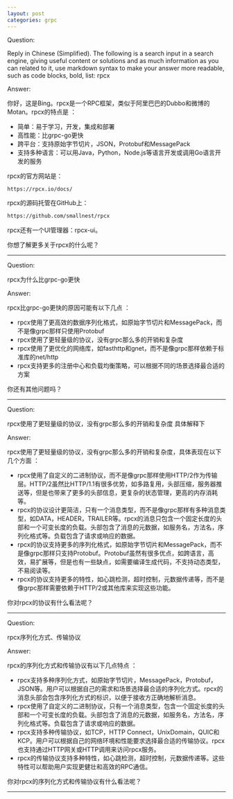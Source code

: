 ```yaml
---
layout: post
categories: grpc
---
```

Question:

Reply in Chinese (Simplified).
The following is a search input in a search engine, giving useful content or solutions and as much information as you can related to it, use markdown syntax to make your answer more readable, such as code blocks, bold, list:
rpcx

Answer:

你好，这是Bing。rpcx是一个RPC框架，类似于阿里巴巴的Dubbo和微博的Motan。rpcx的特点是 ：

- 简单：易于学习，开发，集成和部署
- 高性能：比grpc-go更快
- 跨平台：支持原始字节切片，JSON，Protobuf和MessagePack
- 支持多种语言：可以用Java，Python，Node.js等语言开发或调用Go语言开发的服务

rpcx的官方网站是：

```markdown
https://rpcx.io/docs/
```

rpcx的源码托管在GitHub上：

```markdown
https://github.com/smallnest/rpcx
```

rpcx还有一个UI管理器：rpcx-ui。

你想了解更多关于rpcx的什么呢？


<hr/>

Question:

rpcx为什么比grpc-go更快

Answer:

rpcx比grpc-go更快的原因可能有以下几点  ：

- rpcx使用了更高效的数据序列化格式，如原始字节切片和MessagePack，而不是像grpc那样只使用Protobuf
- rpcx使用了更轻量级的协议，没有grpc那么多的开销和复杂度
- rpcx使用了更优化的网络库，如fasthttp和gnet，而不是像grpc那样依赖于标准库的net/http
- rpcx支持更多的注册中心和负载均衡策略，可以根据不同的场景选择最合适的方案

你还有其他问题吗？


<hr/>

Question:

rpcx使用了更轻量级的协议，没有grpc那么多的开销和复杂度  具体解释下

Answer:

rpcx使用了更轻量级的协议，没有grpc那么多的开销和复杂度，具体表现在以下几个方面   ：

- rpcx使用了自定义的二进制协议，而不是像grpc那样使用HTTP/2作为传输层。HTTP/2虽然比HTTP/1.1有很多优势，如多路复用，头部压缩，服务器推送等，但是也带来了更多的头部信息，更复杂的状态管理，更高的内存消耗等。
- rpcx的协议设计更简洁，只有一个消息类型，而不是像grpc那样有多种消息类型，如DATA，HEADER，TRAILER等。rpcx的消息只包含一个固定长度的头部和一个可变长度的负载。头部包含了消息的元数据，如服务名，方法名，序列化格式等。负载包含了请求或响应的数据。
- rpcx的协议支持更多的序列化格式，如原始字节切片和MessagePack，而不是像grpc那样只支持Protobuf。Protobuf虽然有很多优点，如跨语言，高效，易扩展等，但是也有一些缺点，如需要编译生成代码，不支持动态类型，不易阅读等。
- rpcx的协议支持更多的特性，如心跳检测，超时控制，元数据传递等，而不是像grpc那样需要依赖于HTTP/2或其他库来实现这些功能。

你对rpcx的协议有什么看法呢？


<hr/>

Question:

rpcx序列化方式、传输协议

Answer:

rpcx的序列化方式和传输协议有以下几点特点    ：

- rpcx支持多种序列化方式，如原始字节切片，MessagePack，Protobuf，JSON等。用户可以根据自己的需求和场景选择最合适的序列化方式。rpcx的消息头部会包含序列化方式的标识，以便于接收方正确地解析消息。
- rpcx使用了自定义的二进制协议，只有一个消息类型，包含一个固定长度的头部和一个可变长度的负载。头部包含了消息的元数据，如服务名，方法名，序列化格式等。负载包含了请求或响应的数据。
- rpcx支持多种传输协议，如TCP，HTTP Connect，UnixDomain，QUIC和KCP。用户可以根据自己的网络环境和性能要求选择最合适的传输协议。rpcx也支持通过HTTP网关或HTTP调用来访问rpcx服务。
- rpcx的传输协议支持多种特性，如心跳检测，超时控制，元数据传递等。这些特性可以帮助用户实现更健壮和高效的RPC通信。

你对rpcx的序列化方式和传输协议有什么看法呢？


<hr/>

